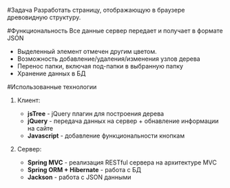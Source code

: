 #Задача
Разработать страницу, отображающую в браузере древовидную структуру.

#Функциональность
Все данные сервер передает и получает в формате JSON
* Выделенный элемент отмечен другим цветом.
* Возможность добавление/удаления/изменения узлов дерева
* Перенос папки, включая под-папки в выбранную папку
* Хранение данных в БД

#Использованные технологии
1. Клиент:
    * **jsTree** - jQuery плагин для построения дерева
    * **jQuery** - передача данных на сервер + обнавление информации на сайте
    * **Javascript** - добавление функциональности кнопкам

2. Сервер:
    * **Spring MVC** - реализация RESTful сервера на архитектуре MVC
    * **Spring ORM + Hibernate** - работа с БД
    * **Jackson** - работа с JSON данными 
    
    

